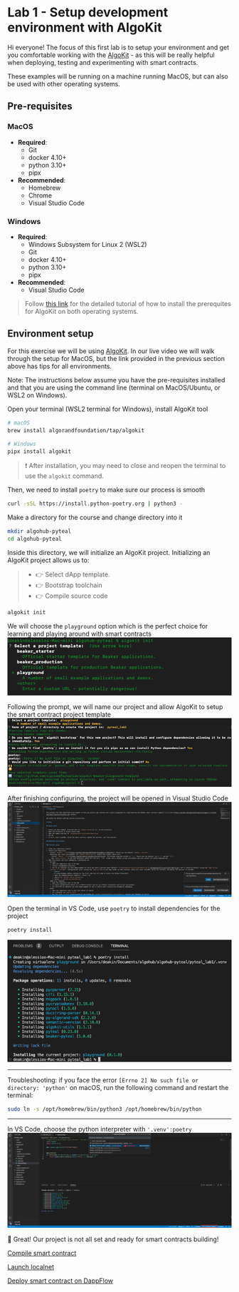 # Lab 1 - Setup development environment with AlgoKit

Hi everyone! The focus of this first lab is to setup your environment and get you comfortable working with the [AlgoKit](https://developer.algorand.org/algokit/) - as this will be really helpful when deploying, testing and experimenting with smart contracts.

These examples will be running on a machine running MacOS, but can also be used with other operating systems.

## Pre-requisites

### MacOS

- **Required**:
  - Git
  - docker 4.10+
  - python 3.10+
  - pipx
- **Recommended**:
  - Homebrew
  - Chrome
  - Visual Studio Code

### Windows

- **Required**:
  - Windows Subsystem for Linux 2 (WSL2)
  - Git
  - docker 4.10+
  - python 3.10+
  - pipx
- **Recommended**:
  - Visual Studio Code

> Follow [this link](https://developer.algorand.org/algokit/) for the detailed tutorial of how to install the prerequites for AlgoKit on both operating systems.

## Environment setup

For this exercise we will be using [AlgoKit](https://developer.algorand.org/algokit/). In our live video we will walk through the setup for MacOS, but the link provided in the previous section above has tips for all environments.

Note: The instructions below assume you have the pre-requisites installed and that you are using the command line (terminal on MacOS/Ubuntu, or WSL2 on Windows).

Open your terminal (WSL2 terminal for Windows), install AlgoKit tool

```bash
# macOS
brew install algorandfoundation/tap/algokit
```

```bash
# Windows
pipx install algokit
```

> :exclamation: After installation, you may need to close and reopen the terminal to use the `algokit` command.

Then, we need to install `poetry` to make sure our process is smooth

```bash
curl -sSL https://install.python-poetry.org | python3 -
```

Make a directory for the course and change directory into it

```bash
mkdir algohub-pyteal
cd algohub-pyteal
```

Inside this directory, we will initialize an AlgoKit project. Initializing an AlgoKit project allows us to:

> - :point_right: Select dApp template.
> - :point_right: Bootstrap toolchain
> - :point_right: Compile source code

```bash
algokit init
```

We will choose the `playground` option which is the perfect choice for learning and playing around with smart contracts
![choosing_smart_contract_template](./choose_template.png)

Following the prompt, we will name our project and allow AlgoKit to setup the smart contract project template
![config_smart_contract_project](./config_project.png)

After finishing configuring, the project will be opened in Visual Studio Code
![project_in_vscode](./project_vscode.png)

Open the terminal in VS Code, use `poetry` to install dependencies for the project

```bash
poetry install
```

![poetry_install](./poetry_install.png)

---

Troubleshooting: if you face the error `[Errno 2] No such file or directory: 'python'` on macOS, run the following command and restart the terminal:

```bash
sudo ln -s /opt/homebrew/bin/python3 /opt/homebrew/bin/python
```

---

In VS Code, choose the python interpreter with `'.venv':poetry`
![choose_python_interpreter](./choose_python_int.png)

:tada: Great! Our project is not all set and ready for smart contracts building!

[Compile smart contract]()

[Launch localnet]()

[Deploy smart contract on DappFlow]()
